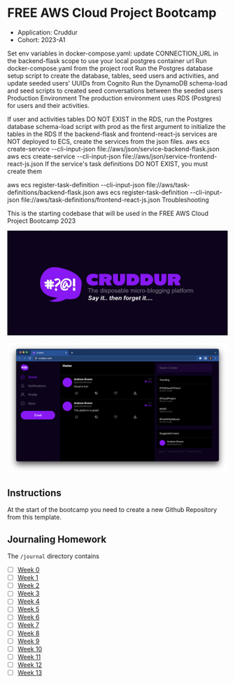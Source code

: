 # FREE AWS Cloud Project Bootcamp

- Application: Cruddur
- Cohort: 2023-A1


Set env variables in docker-compose.yaml:
update CONNECTION_URL in the backend-flask scope to use your local postgres container url
Run docker-compose.yaml from the project root
Run the Postgres database setup script to create the database, tables, seed users and activities, and update seeded users' UUIDs from Cognito
Run the DynamoDB schema-load and seed scripts to created seed conversations between the seeded users
Production Environment
The production environment uses RDS (Postgres) for users and their activities.

If user and activities tables DO NOT EXIST in the RDS, run the Postgres database schema-load script with prod as the first argument to initialize the tables in the RDS
If the backend-flask and frontend-react-js services are NOT deployed to ECS, create the services from the json files.
aws ecs create-service --cli-input-json file://aws/json/service-backend-flask.json
aws ecs create-service --cli-input-json file://aws/json/service-frontend-react-js.json
If the service's task definitions DO NOT EXIST, you must create them

aws ecs register-task-definition --cli-input-json file://aws/task-definitions/backend-flask.json
aws ecs register-task-definition --cli-input-json file://aws/task-definitions/frontend-react-js.json
Troubleshooting


This is the starting codebase that will be used in the FREE AWS Cloud Project Bootcamp 2023

![Cruddur Graphic](_docs/assets/cruddur-banner.jpg)

![Cruddur Screenshot](_docs/assets/cruddur-screenshot.png)

## Instructions

At the start of the bootcamp you need to create a new Github Repository from this template.

## Journaling Homework

The `/journal` directory contains

- [ ] [Week 0](journal/week0.md)
- [ ] [Week 1](journal/week1.md)
- [ ] [Week 2](journal/week2.md)
- [ ] [Week 3](journal/week3.md)
- [ ] [Week 4](journal/week4.md)
- [ ] [Week 5](journal/week5.md)
- [ ] [Week 6](journal/week6.md)
- [ ] [Week 7](journal/week7.md)
- [ ] [Week 8](journal/week8.md)
- [ ] [Week 9](journal/week9.md)
- [ ] [Week 10](journal/week10.md)
- [ ] [Week 11](journal/week11.md)
- [ ] [Week 12](journal/week12.md)
- [ ] [Week 13](journal/week13.md)